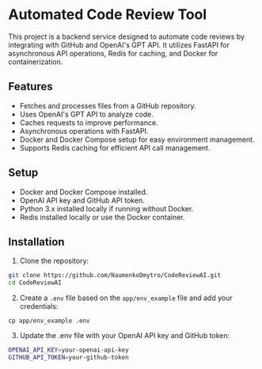 # Automated Code Review Tool
This project is a backend service designed to automate code reviews by integrating with GitHub and OpenAI's GPT API. It utilizes FastAPI for asynchronous API operations, Redis for caching, and Docker for containerization.

## Features
* Fetches and processes files from a GitHub repository.
* Uses OpenAI's GPT API to analyze code.
* Caches requests to improve performance.
* Asynchronous operations with FastAPI.
* Docker and Docker Compose setup for easy environment management.
* Supports Redis caching for efficient API call management.

## Setup
* Docker and Docker Compose installed.
* OpenAI API key and GitHub API token.
* Python 3.x installed locally if running without Docker.
* Redis installed locally or use the Docker container.

## Installation

1. Clone the repository:
```bash
git clone https://github.com/NaumenkoDmytro/CodeReviewAI.git
cd CodeReviewAI
```
2. Create a `.env` file based on the `app/env_example` file and add your credentials:
```env
cp app/env_example .env
```
3. Update the .env file with your OpenAI API key and GitHub token:
```bash
OPENAI_API_KEY=your-openai-api-key
GITHUB_API_TOKEN=your-github-token
```

